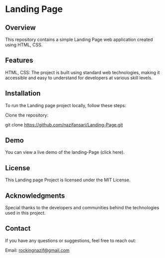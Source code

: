 # Landing Page

## Overview
This repository contains a simple Landing Page web application created using HTML, CSS. 

## Features
HTML, CSS: The project is built using standard web technologies, making it accessible and easy to understand for developers at various skill levels.

## Installation
To run the Landing page project locally, follow these steps:

Clone the repository:

git clone https://github.com/nazifansari/Landing-Page.git

## Demo
You can view a live demo of the landing-Page (click here).

## License
This Landing page Project is licensed under the MIT License.

## Acknowledgments
Special thanks to the developers and communities behind the technologies used in this project.

## Contact
If you have any questions or suggestions, feel free to reach out:

Email: rockingnazif@gmail.com
